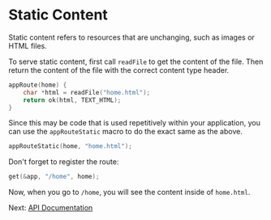 # Static Content

Static content refers to resources that are unchanging, such as images or HTML files.

To serve static content, first call `readFile` to get the content of the file. Then return the content of the file with the correct content type header.

```c
appRoute(home) {
    char *html = readFile("home.html");
    return ok(html, TEXT_HTML);
}
```

Since this may be code that is used repetitively within your application, you can use the `appRouteStatic` macro to do the exact same as the above.

```c
appRouteStatic(home, "home.html");
```

Don't forget to register the route:

```c
get(&app, "/home", home);
```

Now, when you go to `/home`, you will see the content inside of `home.html`.

Next: [API Documentation](../api.md)
